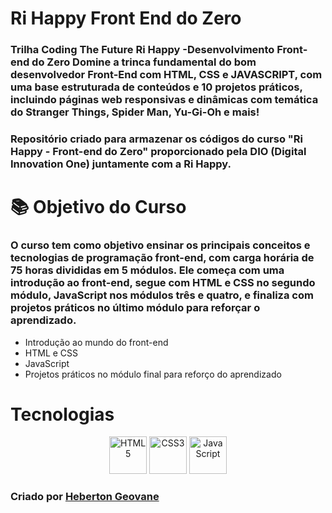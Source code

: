 # Ri Happy Front End do Zero
### Trilha Coding The Future Ri Happy -Desenvolvimento Front-end do Zero Domine a trinca fundamental do bom desenvolvedor Front-End com HTML, CSS e JAVASCRIPT, com uma base estruturada de conteúdos e 10 projetos práticos, incluindo páginas web responsivas e dinâmicas com temática do Stranger Things, Spider Man, Yu-Gi-Oh e mais!

### Repositório criado para armazenar os códigos do curso "Ri Happy - Front-end do Zero" proporcionado pela DIO (Digital Innovation One) juntamente com a Ri Happy.

# 📚 Objetivo do Curso 
### O curso tem como objetivo ensinar os principais conceitos e tecnologias de programação front-end, com carga horária de 75 horas divididas em 5 módulos. Ele começa com uma introdução ao front-end, segue com HTML e CSS no segundo módulo, JavaScript nos módulos três e quatro, e finaliza com projetos práticos no último módulo para reforçar o aprendizado.
- Introdução ao mundo do front-end  
- HTML e CSS  
- JavaScript   
- Projetos práticos no módulo final para reforço do aprendizado

# Tecnologias

<div align="center">
  <img src="https://cdn.jsdelivr.net/gh/devicons/devicon/icons/html5/html5-original.svg" alt="HTML5" width="60" height="60"/>
  <img src="https://cdn.jsdelivr.net/gh/devicons/devicon/icons/css3/css3-original.svg" alt="CSS3" width="60" height="60"/>
  <img src="https://cdn.jsdelivr.net/gh/devicons/devicon/icons/javascript/javascript-original.svg" alt="JavaScript" width="60" height="60"/>
</div>



###  Criado por [Heberton Geovane](https://www.linkedin.com/in/heberton-geovane/)
